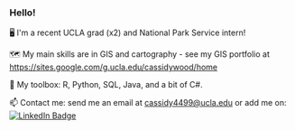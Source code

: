 ### **Hello!**

🖥️ I'm a recent UCLA grad (x2) and National Park Service intern!

🗺️ My main skills are in GIS and cartography - see my GIS portfolio at https://sites.google.com/g.ucla.edu/cassidywood/home

🧰 My toolbox: R, Python, SQL, Java, and a bit of C#.

📫 Contact me: send me an email at cassidy4499@ucla.edu or add me on: 
  <a href="https://www.linkedin.com/in/cassidywood/">
    <img src="https://img.shields.io/badge/LinkedIn-blue?style=for-the-badge&logo=linkedin&logoColor=white" alt="LinkedIn Badge"/>
  </a>
